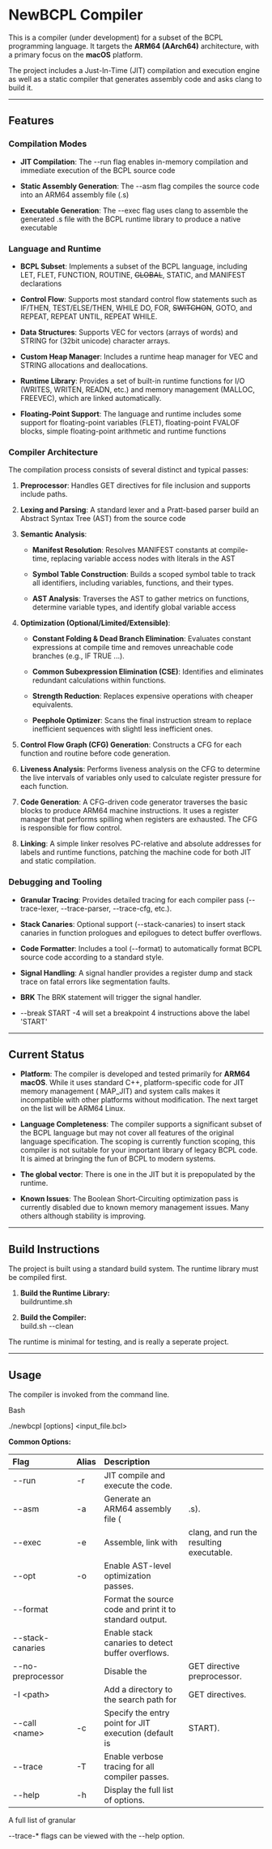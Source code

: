 

# **NewBCPL Compiler**

This is a compiler (under development) for a subset of the BCPL programming language. It targets the **ARM64 (AArch64)** architecture, with a primary focus on the **macOS** platform. 

The project includes a Just-In-Time (JIT) compilation and execution engine as well as a static compiler that generates assembly code and asks clang to build it.

---

## **Features**

### **Compilation Modes**

* **JIT Compilation**: The \--run flag enables in-memory compilation and immediate execution of the BCPL source code

* **Static Assembly Generation**: The \--asm flag compiles the source code into an ARM64 assembly file (.s)

* **Executable Generation**: The \--exec flag uses clang to assemble the generated .s file with the BCPL runtime library to produce a native executable


### **Language and Runtime**

* **BCPL Subset**: Implements a subset of the BCPL language, including LET, FLET, FUNCTION, ROUTINE, ~~GLOBAL~~, STATIC, and MANIFEST declarations

* **Control Flow**: Supports most standard control flow statements such as IF/THEN, TEST/ELSE/THEN, WHILE DO, FOR, ~~SWITCHON~~, GOTO, and REPEAT, REPEAT UNTIL, REPEAT WHILE.

* **Data Structures**: Supports VEC for vectors (arrays of words) and STRING for (32bit unicode) character arrays.

* **Custom Heap Manager**: Includes a runtime heap manager for VEC and STRING allocations and deallocations.

* **Runtime Library**: Provides a set of built-in runtime functions for I/O (WRITES, WRITEN, READN, etc.) and memory management (MALLOC, FREEVEC), which are linked automatically.

* **Floating-Point Support**: The language and runtime includes some support for floating-point variables (FLET), floating-point FVALOF blocks, simple floating-point arithmetic and runtime functions


### **Compiler Architecture**

The compilation process consists of several distinct and typical passes:

1. **Preprocessor**: Handles GET directives for file inclusion and supports include paths.

2. **Lexing and Parsing**: A standard lexer and a Pratt-based parser build an Abstract Syntax Tree (AST) from the source code

3. **Semantic Analysis**:  
   * **Manifest Resolution**: Resolves MANIFEST constants at compile-time, replacing variable access nodes with literals in the AST

   * **Symbol Table Construction**: Builds a scoped symbol table to track all identifiers, including variables, functions, and their types.

   * **AST Analysis**: Traverses the AST to gather metrics on functions, determine variable types, and identify global variable access

4. **Optimization (Optional/Limited/Extensible)**:  
   * **Constant Folding & Dead Branch Elimination**: Evaluates constant expressions at compile time and removes unreachable code branches (e.g., IF TRUE ...).

   * **Common Subexpression Elimination (CSE)**: Identifies and eliminates redundant calculations within functions.

   * **Strength Reduction**: Replaces expensive operations with cheaper equivalents.

   * **Peephole Optimizer**: Scans the final instruction stream to replace inefficient sequences with slightl less inefficient ones.

5. **Control Flow Graph (CFG) Generation**: Constructs a CFG for each function and routine before code generation.

6. **Liveness Analysis**: Performs liveness analysis on the CFG to determine the live intervals of variables only used to calculate register pressure for each function.

7. **Code Generation**: A CFG-driven code generator traverses the basic blocks to produce ARM64 machine instructions. It uses a register manager that performs spilling when registers are exhausted. The CFG is responsible for flow control.

8. **Linking**: A simple linker resolves PC-relative and absolute addresses for labels and runtime functions, patching the machine code for both JIT and static compilation.

### **Debugging and Tooling**

* **Granular Tracing**: Provides detailed tracing for each compiler pass (\--trace-lexer, \--trace-parser, \--trace-cfg, etc.).

* **Stack Canaries**: Optional support (\--stack-canaries) to insert stack canaries in function prologues and epilogues to detect buffer overflows.

* **Code Formatter**: Includes a tool (\--format) to automatically format BCPL source code according to a standard style.

* **Signal Handling**: A signal handler provides a register dump and stack trace on fatal errors like segmentation faults.

* **BRK** The BRK statement will trigger the signal handler.

* --break START -4   will set a breakpoint 4 instructions above the label 'START'

---

## **Current Status**

* **Platform**: The compiler is developed and tested primarily for **ARM64 macOS**. While it uses standard C++, platform-specific code for JIT memory management (
  MAP\_JIT) and system calls makes it incompatible with other platforms without modification. The next target on the list will be ARM64 Linux.

* **Language Completeness**: The compiler supports a significant subset of the BCPL language but may not cover all features of the original language specification. The scoping is currently function scoping, this compiler is not suitable for your important library of legacy BCPL code. It is aimed at bringing the fun of BCPL to modern systems. 

* **The global vector**: There is one in the JIT but it is prepopulated by the runtime.
   
* **Known Issues**: The Boolean Short-Circuiting optimization pass is currently disabled due to known memory management issues. Many others although stability is improving.

---

## **Build Instructions**

The project is built using a standard build system. The runtime library must be compiled first.

1. **Build the Runtime Library:**  
buildruntime.sh

2. **Build the Compiler:**  
build.sh --clean

The runtime is minimal for testing, and is really a seperate project.

---

## **Usage**

The compiler is invoked from the command line.

Bash

./newbcpl \[options\] \<input\_file.bcl\>

**Common Options:**

| Flag | Alias | Description |  |
| :---- | :---- | :---- | :---- |
| \--run | \-r | JIT compile and execute the code.  |  |
| \--asm | \-a | Generate an ARM64 assembly file ( | .s).  |
| \--exec | \-e | Assemble, link with | clang, and run the resulting executable.  |
| \--opt | \-o | Enable AST-level optimization passes.  |  |
| \--format |  | Format the source code and print it to standard output.  |  |
| \--stack-canaries |  | Enable stack canaries to detect buffer overflows.  |  |
| \--no-preprocessor |  | Disable the | GET directive preprocessor.  |
| \-I \<path\> |  | Add a directory to the search path for | GET directives.  |
| \--call \<name\> | \-c | Specify the entry point for JIT execution (default is | START).  |
| \--trace | \-T | Enable verbose tracing for all compiler passes.  |  |
| \--help | \-h | Display the full list of options.  |  |

A full list of granular

\--trace-\* flags can be viewed with the \--help option.

